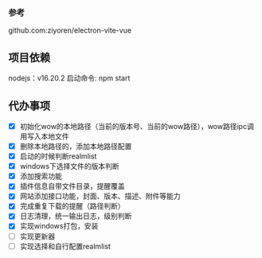 ### 参考 
github.com:ziyoren/electron-vite-vue

## 项目依赖
nodejs：v16.20.2
启动命令: npm start
## 代办事项
- [x] 初始化wow的本地路径（当前的版本号、当前的wow路径），wow路径ipc调用写入本地文件
- [x] 删除本地路径的，添加本地路径配置
- [x] 启动的时候判断realmlist
- [x] windows下选择文件的版本判断
- [x] 添加搜索功能
- [x] 插件信息自带文件目录，提醒覆盖
- [x] 网站添加接口功能，封面、版本、描述、附件等能力
- [x] 完成重复下载的提醒（路径判断）
- [x] 日志清理，统一输出日志，级别判断
- [x] 实现windows打包，安装
- [ ] 实现更新器
- [ ] 实现选择和自行配置realmlist
